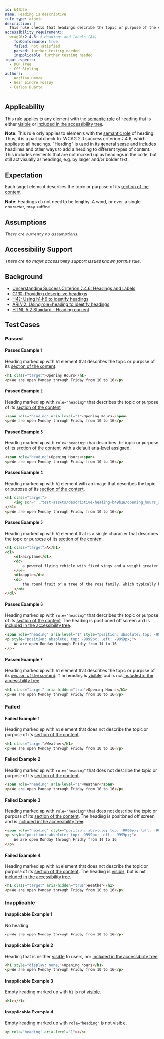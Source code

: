 ```yaml
---
id: b49b2e
name: Heading is descriptive
rule_type: atomic
description: |
  This rule checks that headings describe the topic or purpose of the content.
accessibility_requirements:
  wcag20:2.4.6: # Headings and labels (AA)
    forConformance: true
    failed: not satisfied
    passed: further testing needed
    inapplicable: further testing needed
input_aspects:
  - DOM Tree
  - CSS Styling
authors:
  - Dagfinn Rømen
  - Geir Sindre Fossøy
  - Carlos Duarte
---
```


## Applicability

This rule applies to any element with the [semantic role](#semantic-role) of heading that is either [visible](#visible) or [included in the accessibility tree](#included-in-the-accessibility-tree).

**Note**: This rule only applies to elements with the [semantic role](#semantic-role) of heading. Thus, it is a partial check for WCAG 2.0 success criterion 2.4.6, which applies to all headings. "Heading" is used in its general sense and includes headlines and other ways to add a heading to different types of content. This includes elements that are not marked up as headings in the code, but still act visually as headings, e.g. by larger and/or bolder text.

## Expectation

Each target element describes the topic or purpose of its [section of the content](#section-of-content).

**Note**: Headings do not need to be lengthy. A word, or even a single character, may suffice.

## Assumptions

_There are currently no assumptions._

## Accessibility Support

_There are no major accessibility support issues known for this rule._

## Background

- [Understanding Success Criterion 2.4.6: Headings and Labels](https://www.w3.org/WAI/WCAG21/Understanding/headings-and-labels.html)
- [G130: Providing descriptive headings](https://www.w3.org/WAI/WCAG21/Techniques/general/G130)
- [H42: Using h1-h6 to identify headings](https://www.w3.org/WAI/WCAG21/Techniques/html/H42)
- [ARIA12: Using role=heading to identify headings](https://www.w3.org/WAI/WCAG21/Techniques/aria/ARIA12)
- [HTML 5.2 Standard - Heading content](https://www.w3.org/TR/html52/dom.html#heading-content)

## Test Cases

### Passed

#### Passed Example 1

Heading marked up with `h1` element that describes the topic or purpose of its [section of the content](#section-of-content).

```html
<h1 class="target">Opening Hours</h1>
<p>We are open Monday through Friday from 10 to 16</p>
```

#### Passed Example 2

Heading marked up with `role="heading"` that describes the topic or purpose of its [section of the content](#section-of-content).

```html
<span role="heading" aria-level="1">Opening Hours</span>
<p>We are open Monday through Friday from 10 to 16</p>
```

#### Passed Example 3

Heading marked up with `role="heading"` that describes the topic or purpose of its [section of the content](#section-of-content), with a default aria-level assigned.

```html
<span role="heading">Opening Hours</span>
<p>We are open Monday through Friday from 10 to 16</p>
```

#### Passed Example 4

Heading marked up with `h1` element with an image that describes the topic or purpose of its [section of the content](#section-of-content).

```html
<h1 class="target">
	<img scr="../test-assets/descriptive-heading-b49b2e/opening_hours_icon.png" alt="Opening hours" />
</h1>
<p>We are open Monday through Friday from 10 to 16</p>
```

#### Passed Example 5

Heading marked up with `h1` element that is a single character that describes the topic or purpose of its [section of the content](#section-of-content).

```html
<h1 class="target">A</h1>
<dl>
	<dt>airplane</dt>
	<dd>
		a powered flying vehicle with fixed wings and a weight greater than that of the air it displaces.
	</dd>
	<dt>apple</dt>
	<dd>
		the round fruit of a tree of the rose family, which typically has thin green or red skin and crisp flesh.
	</dd>
</dl>
```

#### Passed Example 6

Heading marked up with `role="heading"` that describes the topic or purpose of its [section of the content](#section-of-content). The heading is positioned off screen and is [included in the accessibility tree](#included-in-the-accessibility-tree).

```html
<span role="heading" aria-level="1" style="position: absolute; top: -9999px; left: -9999px;">Opening Hours</span>
<p style="position: absolute; top: -9999px; left: -9999px;">
	We are open Monday through Friday from 10 to 16
</p>
```

#### Passed Example 7

Heading marked up with `h1` element that describes the topic or purpose of its [section of the content](#section-of-content). The heading is [visible](#visible), but is not [included in the accessibility tree](#included-in-the-accessibility-tree).

```html
<h1 class="target" aria-hidden="true">Opening Hours</h1>
<p>We are open Monday through Friday from 10 to 16</p>
```

### Failed

#### Failed Example 1

Heading marked up with `h1` element that does not describe the topic or purpose of its [section of the content](#section-of-content).

```html
<h1 class="target">Weather</h1>
<p>We are open Monday through Friday from 10 to 16</p>
```

#### Failed Example 2

Heading marked up with `role="heading"` that does not describe the topic or purpose of its [section of the content](#section-of-content).

```html
<span role="heading" aria-level="1">Weather</span>
<p>We are open Monday through Friday from 10 to 16</p>
```

#### Failed Example 3

Heading marked up with `role="heading"` that does not describe the topic or purpose of its [section of the content](#section-of-content). The heading is positioned off screen and is [included in the accessibility tree](#included-in-the-accessibility-tree).

```html
<span role="heading" style="position: absolute; top: -9999px; left: -9999px;">Weather</span>
<p style="position: absolute; top: -9999px; left: -9999px;">
	We are open Monday through Friday from 10 to 16
</p>
```

#### Failed Example 4

Heading marked up with `h1` element that does not describe the topic or purpose of its [section of the content](#section-of-content). The heading is [visible](#visible), but is not [included in the accessibility tree](#included-in-the-accessibility-tree).

```html
<h1 class="target" aria-hidden="true">Weather</h1>
<p>We are open Monday through Friday from 10 to 16</p>
```

### Inapplicable

#### Inapplicable Example 1

No heading.

```html
<p>We are open Monday through Friday from 10 to 16</p>
```

#### Inapplicable Example 2

Heading that is neither [visible](#visible) to users, nor [included in the accessibility tree](#included-in-the-accessibility-tree).

```html
<h1 style="display: none;">Opening hours</h1>
<p>We are open Monday through Friday from 10 to 16</p>
```

#### Inapplicable Example 3

Empty heading marked up with `h1` is not [visible](#visible).

```html
<h1></h1>
```

#### Inapplicable Example 4

Empty heading marked up with `role="heading"` is not [visible](#visible).

```html
<p role="heading" aria-level="1"></p>
```
